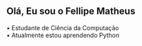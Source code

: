 <h2>Olá, Eu sou o Fellipe Matheus</h2>

• Estudante de Ciência da Computação <br>
• Atualmente estou aprendendo Python <br>

